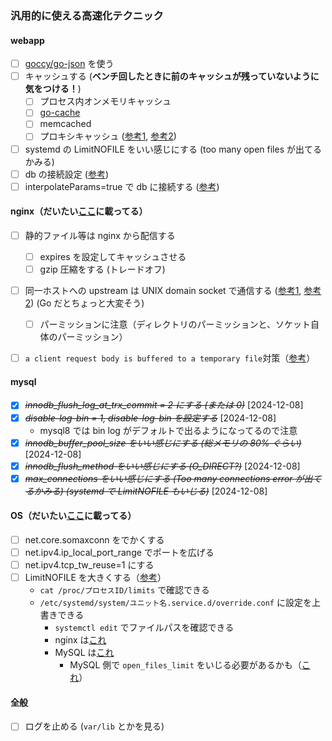 ### 汎用的に使える高速化テクニック

#### webapp
- [ ] [goccy/go-json](https://github.com/goccy/go-json) を使う
- [ ] キャッシュする (**ベンチ回したときに前のキャッシュが残っていないように気をつける！**)
  - [ ] プロセス内オンメモリキャッシュ
  - [ ] [go-cache](https://github.com/patrickmn/go-cache)
  - [ ] memcached
  - [ ] プロキシキャッシュ ([参考1](https://4mo.co/nginx-proxy-cache/), [参考2](https://qiita.com/aosho235/items/bb1276a8c43e41edfc6f))
- [ ] systemd の LimitNOFILE をいい感じにする (too many open files が出てるかみる)
- [ ] db の接続設定 ([参考](https://tutuz-tech.hatenablog.com/entry/2020/03/24/170159))
- [ ] interpolateParams=true で db に接続する ([参考](http://dsas.blog.klab.org/archives/52191467.html))

#### nginx（だいたい[ここ](https://gist.github.com/south37/d4a5a8158f49e067237c17d13ecab12a#file-04_nginx-md)に載ってる）
- [ ] 静的ファイル等は nginx から配信する
  - [ ] expires を設定してキャッシュさせる
  - [ ] gzip 圧縮をする (トレードオフ)
- [ ] 同一ホストへの upstream は UNIX domain socket で通信する ([参考1](https://gist.github.com/south37/d4a5a8158f49e067237c17d13ecab12a#file-04_nginx-md), [参考2](https://kaneshin.hateblo.jp/entry/2016/05/29/020302)) (Go だとちょっと大変そう)
  - [ ] パーミッションに注意（ディレクトリのパーミッションと、ソケット自体のパーミッション）
- [ ] `a client request body is buffered to a temporary file`対策（[参考](https://qiita.com/cubicdaiya/items/0678396f11982e537e2d)）


#### mysql
- [X] ~~*innodb_flush_log_at_trx_commit = 2 にする (または 0)*~~ [2024-12-08]
- [X] ~~*disable-log-bin = 1, disable-log-bin を設定する*~~ [2024-12-08]
  - mysql8 では bin log がデフォルトで出るようになってるので注意
- [X] ~~*innodb_buffer_pool_size をいい感じにする (総メモリの 80% ぐらい)*~~ [2024-12-08]
- [X] ~~*innodb_flush_method をいい感じにする (O_DIRECT?)*~~ [2024-12-08]
- [X] ~~*max_connections をいい感じにする (Too many connections error が出てるかみる) (systemd で LimitNOFILE もいじる)*~~ [2024-12-08]

#### OS（だいたい[ここ](https://gist.github.com/south37/d4a5a8158f49e067237c17d13ecab12a#頻出カーネルパラメータ設定)に載ってる）
- [ ] net.core.somaxconn をでかくする
- [ ] net.ipv4.ip_local_port_range でポートを広げる
- [ ] net.ipv4.tcp_tw_reuse=1 にする
- [ ] LimitNOFILE を大きくする（[参考](https://github.com/Saza-ku/ISUCON-template/wiki/LimitNOFILE-%E3%82%92%E5%A4%89%E6%9B%B4%E3%81%99%E3%82%8B)）
  - `cat /proc/プロセスID/limits` で確認できる
  - `/etc/systemd/system/ユニット名.service.d/override.conf` に設定を上書きできる
    - `systemctl edit` でファイルパスを確認できる
    - nginx は[これ](https://github.com/Saza-ku/isucon11q/commit/db76093c2eca22a030c6616f3c69d22b8038cad3)
    - MySQL は[これ](https://github.com/Saza-ku/isucon11q/commit/e61a4844b6e1ec9c7fc9d68a120d564cd5554783)
      - MySQL 側で `open_files_limit` をいじる必要があるかも（[これ](https://github.com/Saza-ku/isucon11q/commit/5543eaefd533e598e9b6748c63354f09b7458623)）

#### 全般
- [ ] ログを止める (`var/lib` とかを見る)
